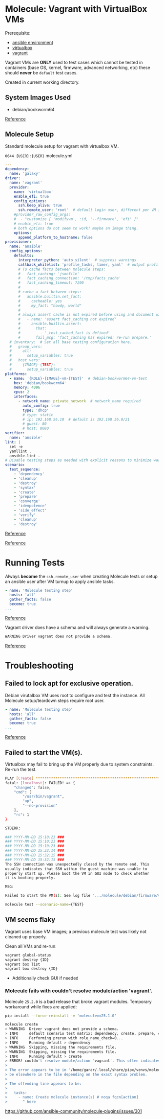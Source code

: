 # Molecule: Vagrant with VirtualBox VMs
Prerequisite:
* [ansible environment](../../environment/ansible.md)
* [virtualbox](../../environment/virtualbox.md)
* [vagrant](../../environment/vagrant.md)

Vagrant VMs are **ONLY** used to test cases which cannot be tested in
containers (base OS, kernel, firmware, advanced networking, etc) these should
**never** be `default` test cases.

Created in current working directory.

## System Images Used

* debian/bookworm64

[Reference](https://portal.cloud.hashicorp.com/vagrant/discover/debian)

## Molecule Setup
Standard molecule setup for vagrant with virtualbox VM.

`0644 {USER}:{USER}` molecule.yml
``` yaml
---
dependency:
  name: 'galaxy'
driver:
  name: 'vagrant'
  provider:
    name: 'virtualbox'
    enable_efi: true
    config_options:
      ssh.keep_alive: true
      ssh.remote_user: 'root'  # default login user, different per VM image
    #provider_raw_config_args:
    #  - "customize [ 'modifyvm', :id, '--firmware', 'efi' ]"
    # enable_efi: true
    # both options do not seem to work? maybe an image thing.
    options:
      append_platform_to_hostname: false
provisioner:
  name: 'ansible'
  config_options:
    defaults:
      interpreter_python: 'auto_silent'  # suppress warnings
      callback_whitelist: 'profile_tasks, timer, yaml'  # output profiling info
      # To cache facts between molecule steps:
      #   fact_caching: 'jsonfile'
      #   fact_caching_connection: '/tmp/facts_cache'
      #   fact_caching_timeout: 7200
      #
      # cache a fact between steps:
      #   ansible.builtin.set_fact:
      #     cacheable: yes
      #     my_fact: "howdy, world"
      #
      # always assert cache is not expired before using and document with args:
      #   - name: 'assert fact_caching not expired'
      #     ansible.builtin.assert:
      #       that:
      #         - '_test_cached_fact is defined'
      #       fail_msg: 'fact_caching has expired; re-run prepare.'
  # inventory:  # Set all base testing configuration here.
  #   group_vars:
  #     all:
  #       setup_variables: true
  #   host_vars:
  #     {IMAGE}-{TEST}:
  #       setup_variables: true
platforms:
  - name: '{ROLE}-{IMAGE}-vm-{TEST}'  # debian-bookworm64-vm-test
    box: 'debian/bookworm64'
    memory: 4096
    cpus: 2
    interfaces:
      - network_name: private_network  # network_name required
        auto_config: true
        type: 'dhcp'
        # type: static
        # ip: 192.168.56.10  # default is 192.168.56.0/21
        # guest: 80
        # host: 8080
verifier:
  name: 'ansible'
lint: |
  set -e
  yamllint .
  ansible-lint .
# Disable testing steps as needed with explicit reasons to minimize warnings.
scenario:
  test_sequence:
    - 'dependency'
    - 'cleanup'
    - 'destroy'
    - 'syntax'
    - 'create'
    - 'prepare'
    - 'converge'
    - 'idempotence'
    - 'side_effect'
    - 'verify'
    - 'cleanup'
    - 'destroy'
```
[Reference](https://ansible.readthedocs.io/projects/molecule/configuration/?h=test_sequence#scenario)

[Reference](https://floatingpoint.sorint.it/blog/post/setting-up-molecule-for-testing-ansible-roles-with-vagrant-and-testinfra)

# Running Tests
Always **become** the `ssh.remote_user` when creating Molecule tests or setup
an ansible user after VM turnup to apply ansible tasks.

``` yaml
- name: 'Molecule testing step'
  hosts: 'all'
  gather_facts: false
  become: true
...
```

[Reference](#failed-to-lock-apt-for-exclusive-operation)

Vagrant driver does have a schema and will always generate a warning.
``` bash
WARNING Driver vagrant does not provide a schema.
```
[Reference](https://github.com/ansible/molecule/discussions/4108)


# Troubleshooting

## Failed to lock apt for exclusive operation.
Debian virutalbox VM uses root to configure and test the instance. All Molecule
setup/teardown steps require root user.

``` yaml
- name: 'Molecule testing step'
  hosts: 'all'
  gather_facts: false
  become: true
...
```
[Reference](https://stackoverflow.com/questions/33563425/ansible-1-9-4-failed-to-lock-apt-for-exclusive-operation)

## Failed to start the VM(s).
Virtualbox may fail to bring up the VM properly due to system constraints.
Re-run the test.

``` bash
PLAY [Create] ******************************************************************
fatal: [localhost]: FAILED! => {
    "changed": false,
    "cmd": [
        "/usr/bin/vagrant",
        "up",
        "--no-provision"
    ],
    "rc": 1
}

STDERR:

### YYYY-MM-DD 15:10:23 ###
### YYYY-MM-DD 15:10:23 ###
### YYYY-MM-DD 15:10:23 ###
### YYYY-MM-DD 15:32:14 ###
### YYYY-MM-DD 15:32:15 ###
### YYYY-MM-DD 15:32:15 ###
The SSH connection was unexpectedly closed by the remote end. This
usually indicates that SSH within the guest machine was unable to
properly start up. Please boot the VM in GUI mode to check whether
it is booting properly.

MSG:

Failed to start the VM(s): See log file '.../molecule/debian/firmware/vagrant.err'
```

``` bash
molecule test --scenario-name={TEST}
```

## VM seems flaky
Vagrant uses base VM images; a previous molecule test was likely not cleaned up
properly.

Clean all VMs and re-run:
``` bash
vagrant global-status
vagrant destroy {ID}
vagrant box list
vagrant box destroy {ID}
```
* Additionally check GUI if needed

### Molecule fails with couldn't resolve module/action 'vagrant'.
Molecule `25.2.0` is a bad release that broke vagrant modules. Temporary
workaround while fixes are applied:

``` bash
pip install --force-reinstall -v 'molecule==25.1.0'
```

``` bash
molecule create
> WARNING  Driver vagrant does not provide a schema.
> INFO     default scenario test matrix: dependency, create, prepare, converge
> INFO     Performing prerun with role_name_check=0...
> INFO     Running default > dependency
> WARNING  Skipping, missing the requirements file.
> WARNING  Skipping, missing the requirements file.
> INFO     Running default > create
> ERROR! couldn't resolve module/action 'vagrant'. This often indicates a misspelling, missing collection, or incorrect module path.
>
> The error appears to be in '/home/garar/.local/share/pipx/venvs/molecule-plugins/lib/python3.12/site-packages/molecule_plugins/vagrant/playbooks/create.yml': line 8, column 7, but may
> be elsewhere in the file depending on the exact syntax problem.
>
> The offending line appears to be:
>
>   tasks:
>     - name: Create molecule instance(s) # noqa fqcn[action]
>       ^ here
```

https://github.com/ansible-community/molecule-plugins/issues/301
